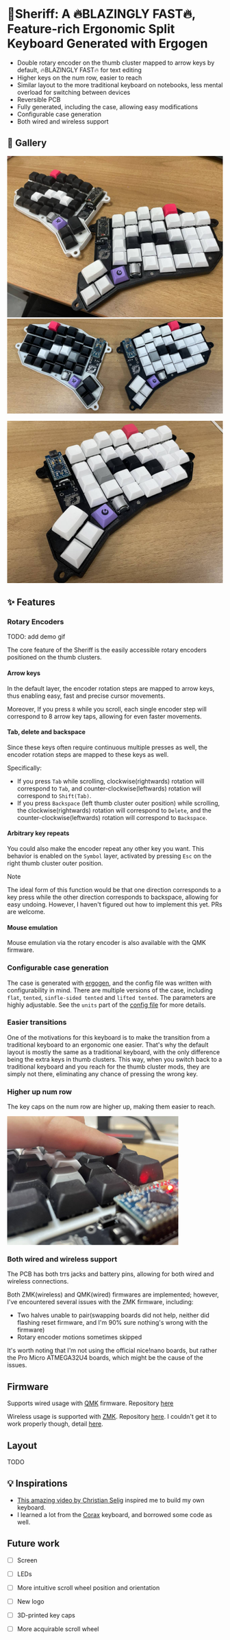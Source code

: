 # :gun:Sheriff: A :fire:BLAZINGLY FAST:fire:, Feature-rich Ergonomic Split Keyboard Generated with Ergogen

- Double rotary encoder on the thumb cluster mapped to arrow keys by default, :fire:BLAZINGLY FAST:fire: for text editing
- Higher keys on the num row, easier to reach
- Similar layout to the more traditional keyboard on notebooks, less mental overload for switching between devices
- Reversible PCB
- Fully generated, including the case, allowing easy modifications
- Configurable case generation
- Both wired and wireless support

## :art: Gallery

![Sheriff](assets/2024-11-13-11-18-53.png)
![Sheriff](assets/2024-11-13-11-18-12.png)

![Sheriff](assets/2024-11-13-11-18-37.png)


## :sparkles: Features

### Rotary Encoders

TODO: add demo gif

The core feature of the Sheriff is the easily accessible rotary encoders positioned on the thumb clusters.

#### Arrow keys

In the default layer, the encoder rotation steps are mapped to arrow keys, thus enabling easy, fast and precise cursor movements.

Moreover, If you press `8` while you scroll, each single encoder step will correspond to 8 arrow key taps, allowing for even faster movements.

#### Tab, delete and backspace

Since these keys often require continuous multiple presses as well, the encoder rotation steps are mapped to these keys as well.

Specifically:
- If you press `Tab` while scrolling, clockwise(rightwards) rotation will correspond to `Tab`, and counter-clockwise(leftwards) rotation will correspond to `Shift(Tab)`.
- If you press `Backspace` (left thumb cluster outer position) while scrolling, the clockwise(rightwards) rotation will correspond to `Delete`, and the counter-clockwise(leftwards) rotation will correspond to `Backspace`.

#### Arbitrary key repeats

You could also make the encoder repeat any other key you want. This behavior is enabled on the `Symbol` layer, activated by pressing `Esc` on the right thumb cluster outer position.

> [!NOTE]
> The ideal form of this function would be that one direction corresponds to a key press while the other direction corresponds to backspace, allowing for easy undoing. However, I haven't figured out how to implement this yet. PRs are welcome.

#### Mouse emulation
Mouse emulation via the rotary encoder is also available with the QMK firmware.

### Configurable case generation
The case is generated with [ergogen](https://github.com/ergogen/ergogen), and the config file was written with configurability in mind. There are multiple versions of the case, including `flat`, `tented`, `sinfle-sided tented` and `lifted tented`. The parameters are highly adjustable. See the `units` part of the [config file](./ergogen/config.yaml) for more details.

### Easier transitions

One of the motivations for this keyboard is to make the transition from a traditional keyboard to an ergonomic one easier. That's why the default layout is mostly the same as a traditional keyboard, with the only difference being the extra keys in thumb clusters. This way, when you switch back to a traditional keyboard and you reach for the thumb cluster mods, they are simply not there, eliminating any chance of pressing the wrong key.

### Higher up num row

The key caps on the num row are higher up, making them easier to reach.

<img src="assets/2024-11-13-11-24-31.png" alt="num_row" width="400" align="center"/>

### Both wired and wireless support
The PCB has both trrs jacks and battery pins, allowing for both wired and wireless connections.

Both ZMK(wireless) and QMK(wired) firmwares are implemented; however, I've encountered several issues with the ZMK firmware, including:
- Two halves unable to pair(swapping boards did not help, neither did flashing reset firmware, and I'm 90% sure nothing's wrong with the firmware)
- Rotary encoder motions sometimes skipped

It's worth noting that I'm not using the official nice!nano boards, but rather the Pro Micro ATMEGA32U4 boards, which might be the cause of the issues.

## Firmware
Supports wired usage with [QMK](https://qmk.fm/) firmware. Repository [here](https://github.com/AJGamma/sheriff-qmk-config)

Wireless usage is supported with [ZMK](https://zmk.dev/). Repository [here](https://github.com/AJGamma/sheriff-zmk-config). I couldn't get it to work properly though, detail [here](#both-wired-and-wireless-support).

## Layout
TODO

## :bulb: Inspirations

- [This amazing video by Christian Selig](https://www.youtube.com/watch?v=7UXsD7nSfDY) inspired me to build my own keyboard.
- I learned a lot from the [Corax](https://github.com/dnlbauer/corax-keyboard) keyboard, and borrowed some code as well.


## Future work
- [ ] Screen
- [ ] LEDs
- [ ] More intuitive scroll wheel position and orientation
- [ ] New logo
- [ ] 3D-printed key caps
- [ ] More acquirable scroll wheel


